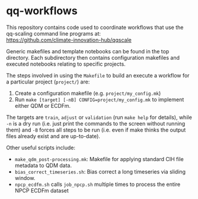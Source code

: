 # qq-workflows

This repository contains code used to coordinate workflows
that use the qq-scaling command line programs at:  
https://github.com/climate-innovation-hub/qqscale

Generic makefiles and template notebooks can be found in the top directory.
Each subdirectory then contains configuration makefiles and
executed notebooks relating to specific projects.

The steps involved in using the `Makefile` to build an execute a workflow
for a particular project (`project/`) are:
1. Create a configuration makefile (e.g. `project/my_config.mk`) 
1. Run `make [target] [-nB] CONFIG=project/my_config.mk` to implement either QDM or ECDFm.

The targets are `train`, `adjust` or `validation` (run `make help` for details),
while `-n` is a dry run (i.e. just print the commands to the screen without running them)
and `-B` forces all steps to be run
(i.e. even if make thinks the output files already exist and are up-to-date).

Other useful scripts include:
- `make_qdm_post-processing.mk`: Makefile for applying standard CIH file metadata to QDM data.
- `bias_correct_timeseries.sh`: Bias correct a long timeseries via sliding window.
- `npcp_ecdfm.sh` calls `job_npcp.sh` multiple times to process the entire NPCP ECDFm dataset
